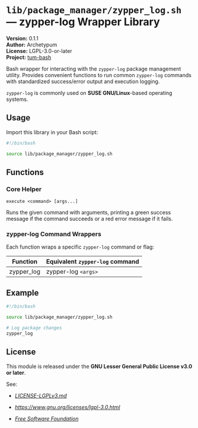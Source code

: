 # `lib/package_manager/zypper_log.sh` — zypper-log Wrapper Library

**Version:** 0.1.1  
**Author:** Archetypum  
**License:** LGPL-3.0-or-later  
**Project:** [tum-bash](https://github.com/Archetypum/tum-bash.git)

Bash wrapper for interacting with the `zypper-log` package management utility. Provides convenient functions to run common `zypper-log` commands with standardized success/error output and execution logging.

`zypper-log` is commonly used on **SUSE GNU/Linux**-based operating systems.

## Usage

Import this library in your Bash script:

```bash
#!/bin/bash

source lib/package_manager/zypper_log.sh
```

## Functions

### Core Helper

`execute <command> [args...]`

Runs the given command with arguments, printing a green success message if the command succeeds or a red error message if it fails.

### zypper-log Command Wrappers

Each function wraps a specific `zypper-log` command or flag:

| **Function**                  | **Equivalent `zypper-log` command** |
|-------------------------------|-------------------------------------|
| zypper_log                    | zypper-log `<args>`                 |

## Example

```bash
#!/bin/bash

source lib/package_manager/zypper_log.sh

# Log package changes 
zypper_log
```

## License

This module is released under the **GNU Lesser General Public License v3.0 or later**.

See:

- [_LICENSE-LGPLv3.md_](https://github.com/Archetypum/tum-bash/blob/master/LICENSE-LGPLv3.md)

- _https://www.gnu.org/licenses/lgpl-3.0.html_

- [_Free Software Foundation_](https://www.fsf.org/)
